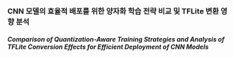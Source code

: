 ### CNN 모델의 효율적 배포를 위한 양자화 학습 전략 비교 및 TFLite 변환 영향 분석
##### Comparison of Quantization-Aware Training Strategies and Analysis of TFLite Conversion Effects for Efficient Deployment of CNN Models
